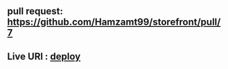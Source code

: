 ## pull request: https://github.com/Hamzamt99/storefront/pull/7
## Live URl : [deploy](https://deploy-preview-7--verdant-custard-d7eeb8.netlify.app/)
